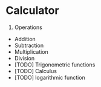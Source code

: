 # Calculator
1. Operations
- Addition
- Subtraction
- Multiplication
- Division
- [TODO] Trigonometric functions
- [TODO] Calculus
- [TODO] logarithmic function

